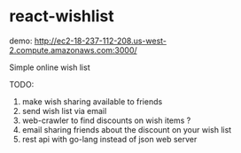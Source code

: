 ﻿# react-wishlist
 demo: http://ec2-18-237-112-208.us-west-2.compute.amazonaws.com:3000/
 
 Simple online wish list
 
 TODO: 
 
 1. make wish sharing available to friends
 2. send wish list via email
 3. web-crawler to find discounts on wish items ?
 4. email sharing friends about the discount on your wish list
 5. rest api with go-lang instead of json web server
 
